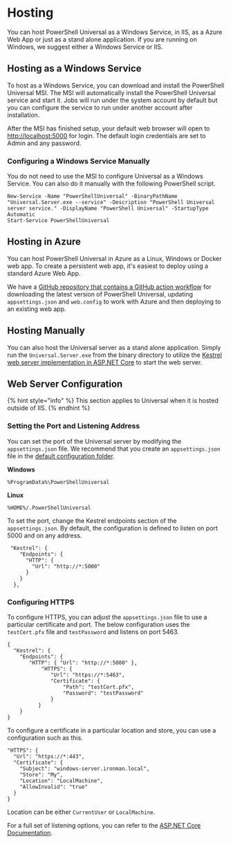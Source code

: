 # Hosting

You can host PowerShell Universal as a Windows Service, in IIS, as a Azure Web App or just as a stand alone application. If you are running on Windows, we suggest either a Windows Service or IIS.

## Hosting as a Windows Service

To host as a Windows Service, you can download and install the PowerShell Universal MSI. The MSI will automatically install the PowerShell Universal service and start it. Jobs will run under the system account by default but you can configure the service to run under another account after installation.

After the MSI has finished setup, your default web browser will open to [http://localhost:5000](http://localhost:5000) for login. The default login credentials are set to Admin and any password.

### Configuring a Windows Service Manually

You do not need to use the MSI to configure Universal as a Windows Service. You can also do it manually with the following PowerShell script.

```text
New-Service -Name "PowerShellUniversal" -BinaryPathName "Universal.Server.exe --service" -Description "PowerShell Universal server service." -DisplayName "PowerShell Universal" -StartupType Automatic
Start-Service PowerShellUniversal
```

## Hosting in Azure

You can host PowerShell Universal in Azure as a Linux, Windows or Docker web app. To create a persistent web app, it's easiest to deploy using a standard Azure Web App. 

We have a [GitHub repository that contains a GitHub action workflow](https://github.com/ironmansoftware/universal-azure-actions) for downloading the latest version of PowerShell Universal, updating `appsettings.json` and `web.config` to work with Azure and then deploying to an existing web app. 

## Hosting Manually

You can also host the Universal server as a stand alone application. Simply run the `Universal.Server.exe` from the binary directory to utilize the [Kestrel web server implementation in ASP.NET Core](https://docs.microsoft.com/en-us/aspnet/core/fundamentals/servers/kestrel?view=aspnetcore-3.1) to start the web server.

## Web Server Configuration 

{% hint style="info" %}
This section applies to Universal when it is hosted outside of IIS. 
{% endhint %}

### Setting the Port and Listening Address

You can set the port of the Universal server by modifying the `appsettings.json` file. We recommend that you create an `appsettings.json` file in the [default configuration folder](https://docs.ironmansoftware.com/config/settings).

**Windows** 

`%ProgramData%\PowerShellUniversal`

**Linux** 

`%HOME%/.PowerShellUniversal`

To set the port, change the Kestrel endpoints section of the `appsettings.json`. By default, the configuration is defined to listen on port 5000 and on any address. 

```text
 "Kestrel": {
    "Endpoints": {
      "HTTP": {
        "Url": "http://*:5000"
      }
    }
  },
```

### Configuring HTTPS

To configure HTTPS, you can adjust the `appsettings.json` file to use a particular certificate and port. The below configuration uses the `testCert.pfx` file and `testPassword` and listens on port 5463. 

```text
{
  "Kestrel": {
	"Endpoints": {
	   "HTTP": { "Url": "http://*:5000" },
           "HTTPS": {
              "Url": "https://*:5463",
              "Certificate": {
                  "Path": "testCert.pfx",
                  "Password": "testPassword"
              }
          }
    }
}
```

To configure a certificate in a particular location and store, you can use a configuration such as this. 

```text
"HTTPS": {
  "Url": "https://*:443",
  "Certificate": {
    "Subject": "windows-server.ironman.local",
    "Store": "My",
    "Location": "LocalMachine",
    "AllowInvalid": "true"
  }
}
```

Location can be either `CurrentUser` or `LocalMachine`.

For a full set of listening options, you can refer to the [ASP.NET Core Documentation](https://docs.microsoft.com/en-us/aspnet/core/fundamentals/servers/kestrel?view=aspnetcore-3.1#listenoptionsusehttps).

## 

